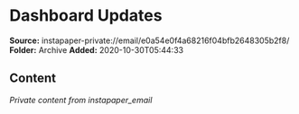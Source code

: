 # Dashboard Updates

**Source:** instapaper-private://email/e0a54e0f4a68216f04bfb2648305b2f8/
**Folder:** Archive
**Added:** 2020-10-30T05:44:33




## Content
*Private content from instapaper_email*
